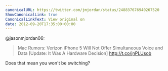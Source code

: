 ```yaml
---
canonicalURL: https://twitter.com/jmjordan/status/248837676940267520
ShowCanonicalLink: true
CanonicalLinkText: View original on
date: 2012-09-20T17:35:00+00:00
---
```

@jasonmjordan06:

> Mac Rumors: Verizon iPhone 5 Will Not Offer Simultaneous Voice and Data [Update: It Was A Hardware Decision] http://t.co/jnPLUsob

Does that mean you won't be switching?